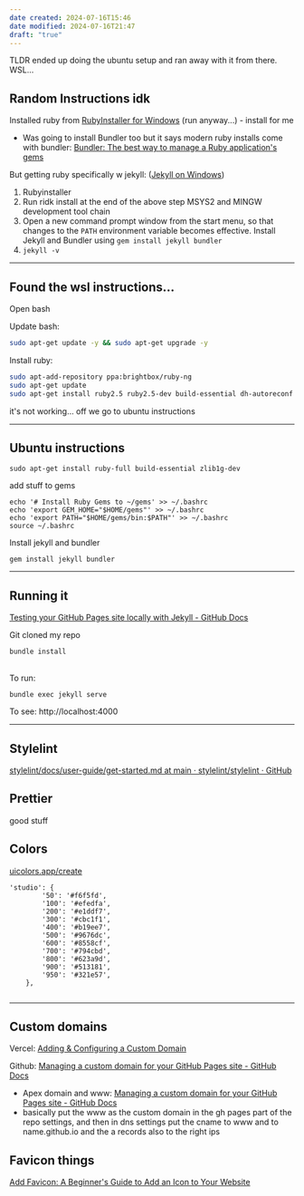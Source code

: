 ```yaml
---
date created: 2024-07-16T15:46
date modified: 2024-07-16T21:47
draft: "true"
---
```


TLDR ended up doing the ubuntu setup and ran away with it from there. WSL...

## Random Instructions idk

Installed ruby from [RubyInstaller for Windows](https://rubyinstaller.org/) (run anyway...) - install for me

- Was going to install Bundler too but it says modern ruby installs come with bundler: [Bundler: The best way to manage a Ruby application's gems](https://bundler.io/) 

But getting ruby specifically w jekyll: ([Jekyll on Windows](https://jekyllrb.com/docs/installation/windows/))

1. Rubyinstaller
2. Run ridk install at the end of the above step
	 MSYS2 and MINGW development tool chain
3. Open a new command prompt window from the start menu, so that changes to the `PATH` environment variable becomes effective. Install Jekyll and Bundler using `gem install jekyll bundler`
4. `jekyll -v`

---

## Found the wsl instructions...

Open bash

Update bash: 

```bash
sudo apt-get update -y && sudo apt-get upgrade -y
```

Install ruby:

```bash
sudo apt-add-repository ppa:brightbox/ruby-ng
sudo apt-get update
sudo apt-get install ruby2.5 ruby2.5-dev build-essential dh-autoreconf
```

it's not working... off we go to ubuntu instructions

---
## Ubuntu instructions

```
sudo apt-get install ruby-full build-essential zlib1g-dev
```

add stuff to gems

```
echo '# Install Ruby Gems to ~/gems' >> ~/.bashrc
echo 'export GEM_HOME="$HOME/gems"' >> ~/.bashrc
echo 'export PATH="$HOME/gems/bin:$PATH"' >> ~/.bashrc
source ~/.bashrc
```

Install jekyll and bundler

```
gem install jekyll bundler
```

--- 
## Running it

[Testing your GitHub Pages site locally with Jekyll - GitHub Docs](https://docs.github.com/en/pages/setting-up-a-github-pages-site-with-jekyll/testing-your-github-pages-site-locally-with-jekyll)

Git cloned my repo

```
bundle install
```

\
To run:

```shell
bundle exec jekyll serve
```

To see: http://localhost:4000

---
## Stylelint

[stylelint/docs/user-guide/get-started.md at main · stylelint/stylelint · GitHub](https://github.com/stylelint/stylelint/blob/main/docs/user-guide/get-started.md)

## Prettier

good stuff

## Colors

[uicolors.app/create](https://uicolors.app/create)

```
'studio': {
        '50': '#f6f5fd',
        '100': '#efedfa',
        '200': '#e1ddf7',
        '300': '#cbc1f1',
        '400': '#b19ee7',
        '500': '#9676dc',
        '600': '#8558cf',
        '700': '#794cbd',
        '800': '#623a9d',
        '900': '#513181',
        '950': '#321e57',
    },
    
```

---
## Custom domains

Vercel: [Adding & Configuring a Custom Domain](https://vercel.com/docs/projects/domains/add-a-domain#subdomains) 

Github: [Managing a custom domain for your GitHub Pages site - GitHub Docs](https://docs.github.com/en/pages/configuring-a-custom-domain-for-your-github-pages-site/managing-a-custom-domain-for-your-github-pages-site) 

- Apex domain and www: [Managing a custom domain for your GitHub Pages site - GitHub Docs](https://docs.github.com/en/pages/configuring-a-custom-domain-for-your-github-pages-site/managing-a-custom-domain-for-your-github-pages-site#configuring-an-apex-domain-and-the-www-subdomain-variant) 
- basically put the www as the custom domain in the gh pages part of the repo settings, and then in dns settings put the cname to www and to name.github.io and the a records also to the right ips

## Favicon things

[Add Favicon: A Beginner's Guide to Add an Icon to Your Website](https://www.hostinger.com/tutorials/how-to-add-favicon-to-website#How_to_Add_a_Favicon_to_Your_Website) 